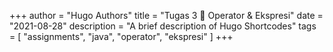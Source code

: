 +++
author = "Hugo Authors"
title = "Tugas 3 📝 Operator & Ekspresi"
date = "2021-08-28"
description = "A brief description of Hugo Shortcodes"
tags = [
    "assignments",
    "java",
    "operator",
    "ekspresi"
]
+++
